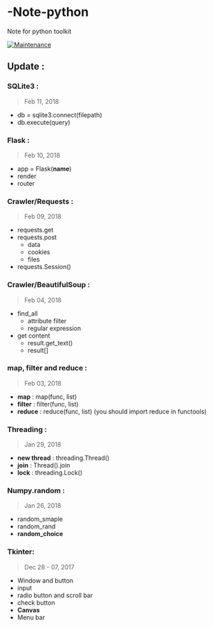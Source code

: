 # -Note-python
Note for python toolkit

[![Maintenance](https://img.shields.io/badge/Maintained%3F-yes-green.svg)](https://GitHub.com/Naereen/StrapDown.js/graphs/commit-activity)

## Update :

### SQLite3 :
> Feb 11, 2018
- db = sqlite3.connect(filepath)
- db.execute(query)

### Flask :
> Feb 10, 2018
- app = Flask(__name__)
- render
- router

### Crawler/Requests :
> Feb 09, 2018
- requests.get
- requests.post
	- data
	- cookies
	- files
- requests.Session()

### Crawler/BeautifulSoup :
> Feb 04, 2018
- find_all
	- attribute filter
	- regular expression
- get content
	- result.get_text()
	- result[<attr>]

### map, filter and reduce :
> Feb 03, 2018

- **map** : map(func, list)
- **filter** : filter(func, list)
- **reduce** : reduce(func, list)
(you should import reduce in functools)

### Threading :
> Jan 29, 2018

- **new thread** : threading.Thread()
- **join** : Thread().join
- **lock** : threading.Lock()

### Numpy.random :

> Jan 26, 2018

- random_smaple
- random_rand
- **random_choice**

### Tkinter: 

> Dec 28 - 07, 2017

- Window and button
- input
- radio button and scroll bar
- check button
- **Canvas**
- Menu bar